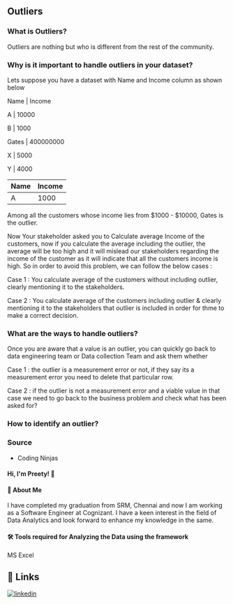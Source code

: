 ## Outliers

### What is Outliers?

Outliers are nothing but who is different from the rest of the community.

### Why is it important to handle outliers in your dataset?

Lets suppose you have a dataset with Name and Income column as shown below

Name    |  Income

A  </t>     |   10000

B       |   1000

Gates   |   400000000

X       |   5000

Y       |   4000

Name | Income |
--- | --- |
A | 1000 |

Among all the customers whose income lies from $1000 - $10000, Gates is the outlier.

Now Your stakeholder asked you to Calculate average Income of the customers, now if you calculate the average including the outlier, the average will be too high and it will mislead our stakeholders regarding the income of the customer as it will indicate that all the customers income is high. So in order to avoid this problem, we can follow the below cases :

Case 1 : You calculate average of the customers without including outlier, clearly mentioning it to the stakeholders.

Case 2 : You calculate average of the customers including outlier & clearly mentioning it to the stakeholders that outlier is included in order for thme to make a correct decision.

### What are the ways to handle outliers?

Once you are aware that a value is an outlier, you can quickly go back to data engineering team or Data collection Team and ask them whether

Case 1 : the outlier is a measurement error or not, if they say its a measurement error you need to delete that particular row.

Case 2 : if the outlier is not a measurement error and a viable value in that case we need to go back to the business problem and check what has been asked for?


### How to identify an outlier?




### Source

- Coding Ninjas


#### Hi, I'm Preety! 👋


#### 🚀 About Me
I have completed my graduation from SRM, Chennai and now I am working as a Software Engineer at Cognizant. I have a keen interest in the field of Data Analytics and look forward to enhance my knowledge in the same. 


#### 🛠 Tools required for Analyzing the Data using the framework
MS Excel


## 🔗 Links
[![linkedin](https://img.shields.io/badge/linkedin-0A66C2?style=for-the-badge&logo=linkedin&logoColor=white)](https://www.linkedin.com/in/preety-manna-687a73194/) 



